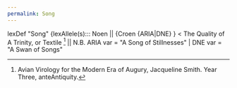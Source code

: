 ```yaml
---
permalink: Song
---
```

lexDef "Song" {lexAllele(s)::: Noen || {Croen {ARIA|DNE} } < The Quality of A Trinity, or Textile [^SongNoen] || N.B. ARIA var = "A Song of Stillnesses" | DNE var = "A Swan of Songs"

[^SongNoen]: Avian Virology for the Modern Era of Augury, Jacqueline Smith. Year Three, anteAntiquity.
